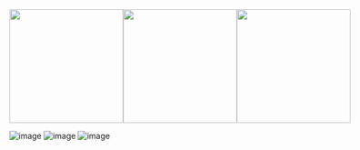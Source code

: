 <div style="display: flex; justify-content: space-between; align-items: center;">
  <img src="https://github.com/user-attachments/assets/d7db0cdd-2fc0-47c1-8e1b-62f39784d88f" style="height: 200px;"/>
  <img src="https://github.com/user-attachments/assets/9a276e15-c251-4c2f-a6bf-d15c6f2d2af5" style="height: 200px;"/>
  <img src="https://github.com/user-attachments/assets/6eb76fde-ac55-4196-b6cd-22aea57fcaa1" style="height: 200px;"/>
</div>

![image](https://github.com/user-attachments/assets/f10b7249-d57f-4206-bc3c-02b816b92901)
![image](https://github.com/user-attachments/assets/c0027694-60eb-4849-8b45-6ec2659e0764)
![image](https://github.com/user-attachments/assets/ba85bb64-5641-48b7-bed1-6b34c2a1cb5c)
